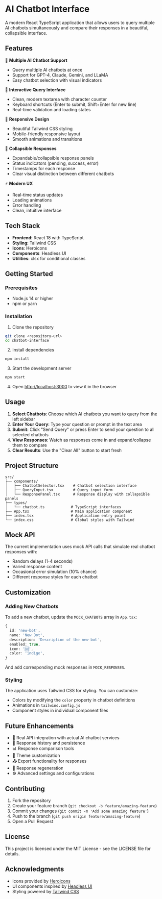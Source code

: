 # AI Chatbot Interface

A modern React TypeScript application that allows users to query multiple AI chatbots simultaneously and compare their responses in a beautiful, collapsible interface.

## Features

🤖 **Multiple AI Chatbot Support**
- Query multiple AI chatbots at once
- Support for GPT-4, Claude, Gemini, and LLaMA
- Easy chatbot selection with visual indicators

💬 **Interactive Query Interface**
- Clean, modern textarea with character counter
- Keyboard shortcuts (Enter to submit, Shift+Enter for new line)
- Real-time validation and loading states

📱 **Responsive Design**
- Beautiful Tailwind CSS styling
- Mobile-friendly responsive layout
- Smooth animations and transitions

🎯 **Collapsible Responses**
- Expandable/collapsible response panels
- Status indicators (pending, success, error)
- Timestamps for each response
- Clear visual distinction between different chatbots

⚡ **Modern UX**
- Real-time status updates
- Loading animations
- Error handling
- Clean, intuitive interface

## Tech Stack

- **Frontend**: React 18 with TypeScript
- **Styling**: Tailwind CSS
- **Icons**: Heroicons
- **Components**: Headless UI
- **Utilities**: clsx for conditional classes

## Getting Started

### Prerequisites

- Node.js 14 or higher
- npm or yarn

### Installation

1. Clone the repository
```bash
git clone <repository-url>
cd chatbot-interface
```

2. Install dependencies
```bash
npm install
```

3. Start the development server
```bash
npm start
```

4. Open [http://localhost:3000](http://localhost:3000) to view it in the browser

## Usage

1. **Select Chatbots**: Choose which AI chatbots you want to query from the left sidebar
2. **Enter Your Query**: Type your question or prompt in the text area
3. **Submit**: Click "Send Query" or press Enter to send your question to all selected chatbots
4. **View Responses**: Watch as responses come in and expand/collapse them to compare
5. **Clear Results**: Use the "Clear All" button to start fresh

## Project Structure

```
src/
├── components/
│   ├── ChatbotSelector.tsx    # Chatbot selection interface
│   ├── QueryInput.tsx         # Query input form
│   └── ResponsePanel.tsx      # Response display with collapsible panels
├── types/
│   └── chatbot.ts            # TypeScript interfaces
├── App.tsx                   # Main application component
├── index.tsx                 # Application entry point
└── index.css                 # Global styles with Tailwind
```

## Mock API

The current implementation uses mock API calls that simulate real chatbot responses with:
- Random delays (1-4 seconds)
- Varied response content
- Occasional error simulation (10% chance)
- Different response styles for each chatbot

## Customization

### Adding New Chatbots

To add a new chatbot, update the `MOCK_CHATBOTS` array in `App.tsx`:

```typescript
{
  id: 'new-bot',
  name: 'New Bot',
  description: 'Description of the new bot',
  enabled: true,
  icon: '🆕',
  color: 'indigo',
}
```

And add corresponding mock responses in `MOCK_RESPONSES`.

### Styling

The application uses Tailwind CSS for styling. You can customize:
- Colors by modifying the `color` property in chatbot definitions
- Animations in `tailwind.config.js`
- Component styles in individual component files

## Future Enhancements

- 🔌 Real API integration with actual AI chatbot services
- 💾 Response history and persistence
- 📊 Response comparison tools
- 🎨 Theme customization
- 📤 Export functionality for responses
- 🔄 Response regeneration
- ⚙️ Advanced settings and configurations

## Contributing

1. Fork the repository
2. Create your feature branch (`git checkout -b feature/amazing-feature`)
3. Commit your changes (`git commit -m 'Add some amazing feature'`)
4. Push to the branch (`git push origin feature/amazing-feature`)
5. Open a Pull Request

## License

This project is licensed under the MIT License - see the LICENSE file for details.

## Acknowledgments

- Icons provided by [Heroicons](https://heroicons.com/)
- UI components inspired by [Headless UI](https://headlessui.dev/)
- Styling powered by [Tailwind CSS](https://tailwindcss.com/)
